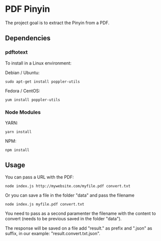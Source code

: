 # PDF Pinyin

The project goal is to extract the Pinyin from a PDF.

## Dependencies

### pdftotext

To install in a Linux environment:

Debian / Ubuntu:

```
sudo apt-get install poppler-utils
```

Fedora / CentOS:

```
yum install poppler-utils
```

### Node Modules

YARN:

```
yarn install
```

NPM:

```
npm install
```

## Usage

You can pass a URL with the PDF:

```
node index.js http://mywebsite.com/myfile.pdf convert.txt
```

Or you can save a file in the folder "data" and pass the filename

```
node index.js myfile.pdf convert.txt
```

You need to pass as a second paramenter the filename with the content to convert (needs to be previous saved in the folder "data").

The response will be saved on a file add "result." as prefix and ".json" as suffix, in our example: "result.convert.txt.json".
